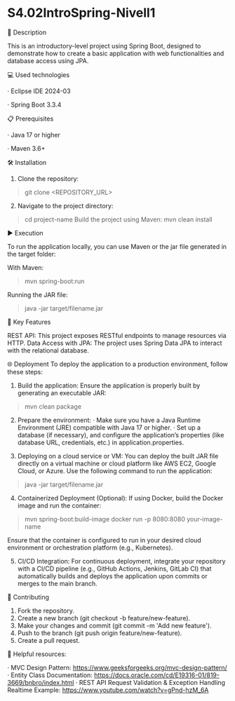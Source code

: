 # S4.02IntroSpring-Nivell1

📄 Description

This is an introductory-level project using Spring Boot, designed to demonstrate how to create a basic application with web functionalities and database access using JPA.

💻 Used technologies

· Eclipse IDE 2024-03 

· Spring Boot 3.3.4


📋 Prerequisites

· Java 17 or higher 

· Maven 3.6+


🛠️ Installation

1. Clone the repository:
> git clone <REPOSITORY_URL>
2. Navigate to the project directory:
> cd project-name
Build the project using Maven:
> mvn clean install


▶️ Execution

To run the application locally, you can use Maven or the jar file generated in the target folder:

With Maven:
> mvn spring-boot:run

Running the JAR file:
> java -jar target/filename.jar


🔑 Key Features

REST API: This project exposes RESTful endpoints to manage resources via HTTP.
Data Access with JPA: The project uses Spring Data JPA to interact with the relational database.

🌐 Deployment
To deploy the application to a production environment, follow these steps:

1. Build the application: Ensure the application is properly built by generating an executable JAR:
> mvn clean package

2. Prepare the environment:
· Make sure you have a Java Runtime Environment (JRE) compatible with Java 17 or higher.
· Set up a database (if necessary), and configure the application’s properties (like database URL, credentials, etc.) in application.properties.

3. Deploying on a cloud service or VM: You can deploy the built JAR file directly on a virtual machine or cloud platform like AWS EC2, Google Cloud, or Azure. Use the following command to run the application:

> java -jar target/filename.jar

4. Containerized Deployment (Optional): If using Docker, build the Docker image and run the container:
> mvn spring-boot:build-image
> docker run -p 8080:8080 your-image-name

Ensure that the container is configured to run in your desired cloud environment or orchestration platform (e.g., Kubernetes).

5. CI/CD Integration: For continuous deployment, integrate your repository with a CI/CD pipeline (e.g., GitHub Actions, Jenkins, GitLab CI) that automatically builds and deploys the application upon commits or merges to the main branch.


🤝 Contributing
1. Fork the repository.
2. Create a new branch (git checkout -b feature/new-feature).
3. Make your changes and commit (git commit -m 'Add new feature').
4. Push to the branch (git push origin feature/new-feature).
5. Create a pull request.


🔗 Helpful resources: 

· MVC Design Pattern: https://www.geeksforgeeks.org/mvc-design-pattern/
· Entity Class Documentation: https://docs.oracle.com/cd/E19316-01/819-3669/bnbro/index.html
· REST API Request Validation & Exception Handling Realtime Example: https://www.youtube.com/watch?v=gPnd-hzM_6A
